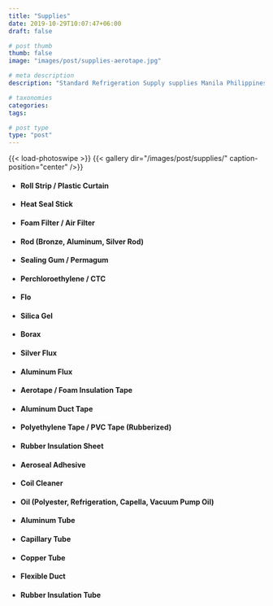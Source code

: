 ```yaml
---
title: "Supplies"
date: 2019-10-29T10:07:47+06:00
draft: false

# post thumb
thumb: false
image: "images/post/supplies-aerotape.jpg"

# meta description
description: "Standard Refrigeration Supply supplies Manila Philippines"

# taxonomies
categories:
tags:

# post type
type: "post"
---
```


{{< load-photoswipe >}}
{{< gallery dir="/images/post/supplies/" caption-position="center" />}}

- #### Roll Strip / Plastic Curtain

- #### Heat Seal Stick

- #### Foam Filter / Air Filter

- #### Rod (Bronze, Aluminum, Silver Rod)

- #### Sealing Gum / Permagum

- #### Perchloroethylene / CTC

- #### Flo

- #### Silica Gel

- #### Borax

- #### Silver Flux

- #### Aluminum Flux

- #### Aerotape / Foam Insulation Tape

- #### Aluminum Duct Tape

- #### Polyethylene Tape / PVC Tape (Rubberized)

- #### Rubber Insulation Sheet

- #### Aeroseal Adhesive

- #### Coil Cleaner

- #### Oil (Polyester, Refrigeration, Capella, Vacuum Pump Oil)

- #### Aluminum Tube

- #### Capillary Tube

- #### Copper Tube

- #### Flexible Duct

- #### Rubber Insulation Tube
